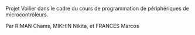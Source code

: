 Projet Voilier dans le cadre du cours de programmation de périphériques de microcontrôleurs.

Par RIMAN Chams, MIKHIN Nikita, et FRANCES Marcos